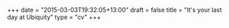 +++
date = "2015-03-03T19:32:05+13:00"
draft = false
title = "It's your last day at Ubiquity"
type = "cv"
+++

<div id="mount"></div>

<script src="https://fb.me/react-0.13.3.js"></script>
<script type="text/javascript" src="/js/leaving.js"></script>